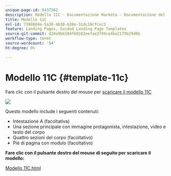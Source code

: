 ```yaml
---
unique-page-id: 9437562
description: Modello 11C - Documentazione Marketo - Documentazione del prodotto
title: Modello 11C
exl-id: 7398604e-5a38-4630-b28e-31dc16cfcec3
feature: Landing Pages, Guided Landing Page Templates
source-git-commit: d20a9bb584f69282eefae3704ce4be2179b29d0b
workflow-type: tm+mt
source-wordcount: '54'
ht-degree: 0%

---
```


# Modello 11C {#template-11c}

Fare clic con il pulsante destro del mouse per [scaricare il modello 11C](https://experienceleague.adobe.com/landing/marketo/lp-templates/template-11c.html?lang=it)

![](assets/image2015-8-4-14-3a3-3a44.png)

Questo modello include i seguenti contenuti:

* Intestazione A (facoltativa)
* Una sezione principale con immagine protagonista, intestazione, video e testo del corpo
* Quattro sezioni del corpo (facoltativo)
* Piè di pagina con modulo (facoltativo)

**Fare clic con il pulsante destro del mouse di seguito per scaricare il modello:**

[Modello 11C.html](https://experienceleague.adobe.com/landing/marketo/lp-templates/template-11c.html?lang=it)
